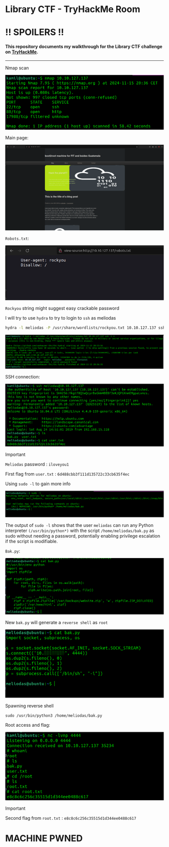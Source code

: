 # Library CTF - TryHackMe Room
# **!! SPOILERS !!**
#### This repository documents my walkthrough for the **Library** CTF challenge on [TryHackMe](https://tryhackme.com/r/room/bsidesgtlibrary). 
---

Nmap scan


![nmap](imgs/nmap.png "nmap")

Main page: 

![page](imgs/page.png "page")

`Robots.txt`:

![robots](imgs/robots.png "robots")

`Rockyou` string might suggest easy crackable password

I will try to use `hydra` to try to login to `ssh` as meliodas

```bash
hydra -l meliodas -P /usr/share/wordlists/rockyou.txt 10.10.127.137 ssh -t 4

```

![hydra](imgs/hydra.png "hydra")

SSH connection:

![ssh](imgs/ssh.png "ssh")


> [!IMPORTANT]
> `Meliodas` password : `iloveyou1`
> 
> First flag from `user.txt` : `6d488cbb3f111d135722c33cb635f4ec`

Using `sudo -l` to gain more info

![sudol](imgs/sudol.png "sudol")

The output of `sudo -l` shows that the user `meliodas` can run any Python interpreter `(/usr/bin/python*)` with the script `/home/meliodas/bak.py` as sudo without needing a password, potentially enabling privilege escalation if the script is modifiable.

`Bak.py`:

![bak](imgs/bak.png "bak")

New `bak.py` will generate a `reverse shell` as `root`

![newbak](imgs/newbak.png "newbak")

Spawning reverse shell

```
sudo /usr/bin/python3 /home/meliodas/bak.py 

```
Root access and flag: 

![rootaccess](imgs/rootaccess.png "rootaccess")


> [!IMPORTANT]
> Second flag from `root.txt` : `e8c8c6c256c35515d1d344ee0488c617`

# MACHINE PWNED
